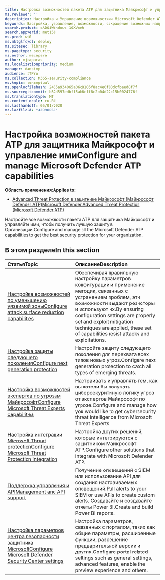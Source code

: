 ```yaml
---
title: Настройка возможностей пакета ATP для защитника Майкрософт и управление ими
ms.reviewer: ''
description: Настройка и Управление возможностями Microsoft Defender ATP, таких как сокращение возможных направлений атак, защита от следующего поколения и контроль безопасности
keywords: Настройка, управление, возможности, сокращение возможных направлений атак, защита следующего поколения, защита от обнаружения конечных точек и ответ, автоматическое исследование и исправление, элементы управления безопасностью, элементы управления
search.product: eADQiWindows 10XVcnh
search.appverid: met150
ms.prod: w10
ms.mktglfcycl: deploy
ms.sitesec: library
ms.pagetype: security
ms.author: macapara
author: mjcaparas
ms.localizationpriority: medium
manager: dansimp
audience: ITPro
ms.collection: M365-security-compliance
ms.topic: conceptual
ms.openlocfilehash: 2435a934065a06c8105f8ac4e0f80dcfbaed8f7f
ms.sourcegitcommit: b57d597edbff5ab6cff8c2b04d27c15b0024776f
ms.translationtype: MT
ms.contentlocale: ru-RU
ms.lasthandoff: 05/01/2020
ms.locfileid: "43998051"
---
```

# <a name="configure-and-manage-microsoft-defender-atp-capabilities"></a><span data-ttu-id="f03ae-104">Настройка возможностей пакета ATP для защитника Майкрософт и управление ими</span><span class="sxs-lookup"><span data-stu-id="f03ae-104">Configure and manage Microsoft Defender ATP capabilities</span></span>
<span data-ttu-id="f03ae-105">**Область применения:**</span><span class="sxs-lookup"><span data-stu-id="f03ae-105">**Applies to:**</span></span>

- [<span data-ttu-id="f03ae-106">Advanced Threat Protection в защитнике Майкрософт (Майкрософт Defender ATP)</span><span class="sxs-lookup"><span data-stu-id="f03ae-106">Microsoft Defender Advanced Threat Protection (Microsoft Defender ATP)</span></span>](https://go.microsoft.com/fwlink/p/?linkid=2069559)

<span data-ttu-id="f03ae-107">Настройте все возможности пакета ATP для защитника Майкрософт и управляйте ими, чтобы получить лучшую защиту в Организации.</span><span class="sxs-lookup"><span data-stu-id="f03ae-107">Configure and manage all the Microsoft Defender ATP capabilities to get the best security protection for your organization.</span></span> 


## <a name="in-this-section"></a><span data-ttu-id="f03ae-108">В этом разделе</span><span class="sxs-lookup"><span data-stu-id="f03ae-108">In this section</span></span> 
<span data-ttu-id="f03ae-109">Статья</span><span class="sxs-lookup"><span data-stu-id="f03ae-109">Topic</span></span> | <span data-ttu-id="f03ae-110">Описание</span><span class="sxs-lookup"><span data-stu-id="f03ae-110">Description</span></span> 
:---|:---
[<span data-ttu-id="f03ae-111">Настройка возможностей по уменьшению уязвимой зоны</span><span class="sxs-lookup"><span data-stu-id="f03ae-111">Configure attack surface reduction capabilities</span></span>](https://docs.microsoft.com/windows/security/threat-protection/microsoft-defender-atp/configure-attack-surface-reduction) |  <span data-ttu-id="f03ae-112">Обеспечивая правильную настройку параметров конфигурации и применение методик, связанных с устранением проблем, эти возможности выдают резисторы и используют их.</span><span class="sxs-lookup"><span data-stu-id="f03ae-112">By ensuring configuration settings are properly set and exploit mitigation techniques are applied, these set of capabilities resist attacks and exploitations.</span></span> 
[<span data-ttu-id="f03ae-113">Настройка защиты следующего поколения</span><span class="sxs-lookup"><span data-stu-id="f03ae-113">Configure next generation protection</span></span>](https://docs.microsoft.com/windows/security/threat-protection/windows-defender-antivirus/configure-windows-defender-antivirus-features) | <span data-ttu-id="f03ae-114">Настройте защиту следующего поколения для перехвата всех типов новых угроз.</span><span class="sxs-lookup"><span data-stu-id="f03ae-114">Configure next generation protection to catch all types of emerging threats.</span></span>
[<span data-ttu-id="f03ae-115">Настройка возможностей экспертов по угрозам Майкрософт</span><span class="sxs-lookup"><span data-stu-id="f03ae-115">Configure Microsoft Threat Experts capabilities</span></span>](https://docs.microsoft.com/windows/security/threat-protection/microsoft-defender-atp/configure-microsoft-threat-experts) | <span data-ttu-id="f03ae-116">Настраивать и управлять тем, как вы хотели бы получать циберсекуритиную логику угроз от экспертов Майкрософт по угрозе.</span><span class="sxs-lookup"><span data-stu-id="f03ae-116">Configure and manage how you would like to get cybersecurity threat intelligence from Microsoft Threat Experts.</span></span>
[<span data-ttu-id="f03ae-117">Настройка интеграции Microsoft Threat protection</span><span class="sxs-lookup"><span data-stu-id="f03ae-117">Configure Microsoft Threat Protection integration</span></span>](https://docs.microsoft.com/windows/security/threat-protection/microsoft-defender-atp/threat-protection-integration)| <span data-ttu-id="f03ae-118">Настройка других решений, которые интегрируются с защитником Майкрософт ATP.</span><span class="sxs-lookup"><span data-stu-id="f03ae-118">Configure other solutions that integrate with Microsoft Defender ATP.</span></span>
[<span data-ttu-id="f03ae-119">Поддержка управления и API</span><span class="sxs-lookup"><span data-stu-id="f03ae-119">Management and API support</span></span>](https://docs.microsoft.com/windows/security/threat-protection/microsoft-defender-atp/management-apis)| <span data-ttu-id="f03ae-120">Получение оповещений о SIEM или использование API для создания настраиваемых оповещений.</span><span class="sxs-lookup"><span data-stu-id="f03ae-120">Pull alerts to your SIEM or use APIs to create custom alerts.</span></span> <span data-ttu-id="f03ae-121">Создавайте и создавайте отчеты Power BI.</span><span class="sxs-lookup"><span data-stu-id="f03ae-121">Create and build Power BI reports.</span></span> 
[<span data-ttu-id="f03ae-122">Настройка параметров центра безопасности защитника Microsoft</span><span class="sxs-lookup"><span data-stu-id="f03ae-122">Configure Microsoft Defender Security Center settings</span></span>](https://docs.microsoft.com/windows/security/threat-protection/microsoft-defender-atp/preferences-setup) |  <span data-ttu-id="f03ae-123">Настройка параметров, связанных с порталом, таких как общие параметры, расширенные функции, разрешение предварительной версии и других.</span><span class="sxs-lookup"><span data-stu-id="f03ae-123">Configure portal related settings such as general settings, advanced features, enable the preview experience and others.</span></span>




